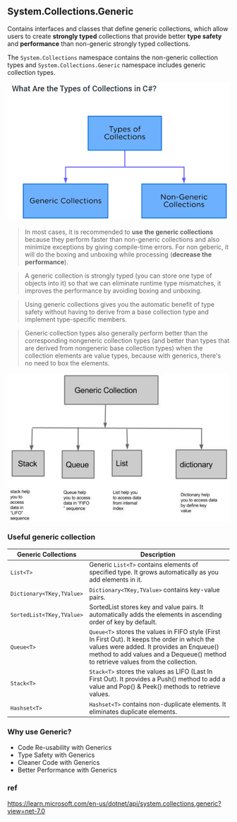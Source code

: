 ## System.Collections.Generic
Contains interfaces and classes that define generic collections, which allow users to create **strongly typed** collections that provide better **type safety** and **performance** than non-generic strongly typed collections.

The `System.Collections` namespace contains the non-generic collection types and `System.Collections.Generic` namespace includes generic collection types.

![](./collection2.png)

> In most cases, it is recommended to **use the generic collections** because they perform faster than non-generic collections and also minimize exceptions by giving compile-time errors. For non geberic, it will do the boxing and unboxing while processing (**decrease the performance**).

> A generic collection is strongly typed (you can store one type of objects into it) so that we can eliminate runtime type mismatches, it improves the performance by avoiding boxing and unboxing.

> Using generic collections gives you the automatic benefit of type safety without having to derive from a base collection type and implement type-specific members.

> Generic collection types also generally perform better than the corresponding nongeneric collection types (and better than types that are derived from nongeneric base collection types) when the collection elements are value types, because with generics, there's no need to box the elements.

![](./generic_figure.jpg)

### Useful generic collection
| Generic Collections | Description |
| --- | --- |
| `List<T>` | Generic `List<T>` contains elements of specified type. It grows automatically as you add elements in it. |
| `Dictionary<TKey,TValue>` | `Dictionary<TKey,TValue>` contains key-value pairs. |
| `SortedList<TKey,TValue>` | SortedList stores key and value pairs. It automatically adds the elements in ascending order of key by default. |
| `Queue<T>` | `Queue<T>` stores the values in FIFO style (First In First Out). It keeps the order in which the values were added. It provides an Enqueue() method to add values and a Dequeue() method to retrieve values from the collection. |
| `Stack<T>` | `Stack<T>` stores the values as LIFO (Last In First Out). It provides a Push() method to add a value and Pop() & Peek() methods to retrieve values. |
| `Hashset<T>` | `Hashset<T>` contains non-duplicate elements. It eliminates duplicate elements. |


### Why use Generic?
- Code Re-usability with Generics
- Type Safety with Generics
- Cleaner Code with Generics
- Better Performance with Generics





### ref
https://learn.microsoft.com/en-us/dotnet/api/system.collections.generic?view=net-7.0
